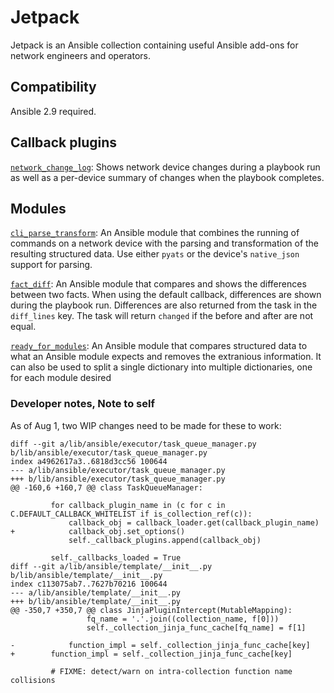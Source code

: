 # Jetpack

Jetpack is an Ansible collection containing useful Ansible add-ons for network engineers and operators.

## Compatibility

Ansible 2.9 required.

## Callback plugins

[`network_change_log`](network_change_log.md): Shows network device changes during a playbook run as well as a per-device summary of changes when the playbook completes.

## Modules

[`cli_parse_transform`](cli_parse_transform.md): An Ansible module that combines the running of commands on a network device with the parsing and transformation of the resulting structured data. Use either `pyats` or the device's `native_json` support for parsing.

[`fact_diff`](fact_diff.md): An Ansible module that compares and shows the differences between two facts. When using the default callback, differences are shown during the playbook run.  Differences are also returned from the task in the `diff_lines` key.  The task will return `changed` if the before and after are not equal.

[`ready_for_modules`](ready_for_modules.md): An Ansible module that compares structured data to what an Ansible module expects and removes the extranious information.  It can also be used to split a single dictionary into multiple dictionaries, one for each module desired


### Developer notes, Note to self

As of Aug 1, two WIP changes need to be made for these to work:

```
diff --git a/lib/ansible/executor/task_queue_manager.py b/lib/ansible/executor/task_queue_manager.py
index a4962617a3..6818d3cc56 100644
--- a/lib/ansible/executor/task_queue_manager.py
+++ b/lib/ansible/executor/task_queue_manager.py
@@ -160,6 +160,7 @@ class TaskQueueManager:

         for callback_plugin_name in (c for c in C.DEFAULT_CALLBACK_WHITELIST if is_collection_ref(c)):
             callback_obj = callback_loader.get(callback_plugin_name)
+            callback_obj.set_options()
             self._callback_plugins.append(callback_obj)

         self._callbacks_loaded = True
diff --git a/lib/ansible/template/__init__.py b/lib/ansible/template/__init__.py
index c113075ab7..7627b70216 100644
--- a/lib/ansible/template/__init__.py
+++ b/lib/ansible/template/__init__.py
@@ -350,7 +350,7 @@ class JinjaPluginIntercept(MutableMapping):
                 fq_name = '.'.join((collection_name, f[0]))
                 self._collection_jinja_func_cache[fq_name] = f[1]

-            function_impl = self._collection_jinja_func_cache[key]
+        function_impl = self._collection_jinja_func_cache[key]

         # FIXME: detect/warn on intra-collection function name collisions
```
